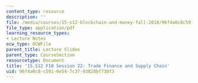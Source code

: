 ```yaml
---
content_type: resource
description: ''
file: /media/courses/15-s12-blockchain-and-money-fall-2018/96f4a0c8c5910e547c3793828bf730f3_MIT15_S12F18_ses22.pdf
file_type: application/pdf
learning_resource_types:
- Lecture Notes
ocw_type: OCWFile
parent_title: Lecture Slides
parent_type: CourseSection
resourcetype: Document
title: '15.S12 F18 Session 22: Trade Finance and Supply Chain'
uid: 96f4a0c8-c591-0e54-7c37-93828bf730f3
---
```

